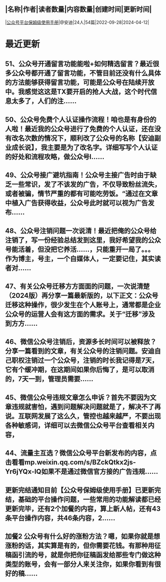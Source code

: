 |名称|作者|读者数量|内容数量|创建时间|更新时间|
---
|[公众号平台保姆级使用手册](https://xiaobot.net/p/andy20220928?refer=0b133df9-27dc-423b-8101-639049001c13)|@安迪|24人|54篇|2022-09-28|2024-04-12|

# 最近更新
## 51、公众号开通留言功能能啦+如何精选留言？最近很多公众号都开通了留言功能，不管目前还没有什么具体的方法能够获得留言功能，可能是公众号在陆续开放中。我感觉这这是TX要开启的抢人大战，这个时代信息太多了，人们的注......
## 50、公众号免费个人认证操作流程！咱也是有身份的人啦！最近我的公众号进行了免费的个人认证，还在没有改名次数的情况下，顺利改了公众号的名称【安迪副业成长说】，我主要是为了改名字。详细写写个人认证的好处和流程攻略，做公众号I......
## 49、公众号接广避坑指南！公众号主接广告时由于缺乏一些常识，发了不该发的广告，不仅导致粉丝流失，或者被骗，情节严重的都有可能吃劳饭。“通过在文章中植入广告获得收益，公众号此时就可以视为广告发布......
## 48、公众号注销问题一次说清！最近把俺的公众号给注销了，写一份经验总结发到这里，我好希望我的公众号能活着，但没把它养活……，只能重开一局了。。。作为博主，号主，一个自媒体人，一定要记住，其实读者对......
## 47、有关公众号迁移方方面面的问题，一次说清楚（2024版）再分享一篇最新版的，以下正文：公众号迁移这种操作，很少发生在个人账号上，通常都是企业公众号的运营人会有这方面的需求。关于“迁移”涉及到方方......
## 46、微信公众号注销后，资源多长时间可以被释放？分享一篇看到的文章，有关公众号的注销问题。安迪自己职权注销过一个公众号，注销的时长我记得是7天，它有个缓冲期，在这期间如果你后悔了，是可以取消的，7天一到，管理员需要......
## 45、微信公众号违规文章怎么申诉？首先不要因为文章违规就害怕，遇到问题解决问题就是了，解决不了再说。互联网发展了这么久，管控也越来越严，不要出现各种敏感词，详细可以去微信公众号平台查看相关内容，
## 44、流量主互选？微信公众号平台新发布的内容，点击看看mp.weixin.qq.com/s/BZckQtkx2js-Yr6jYQx-IQ如果不是通过微信官方接的广告违规......
## 更新完结通知目前【公众号保姆级使用手册】已更新完结，基础的平台操作问题，一些常用的功能解读都已经更新完毕，还有2个加餐的内容，算上新人帖，还有43条平台操作内容，共46条内容，2......
## 加餐2 公众号有什么好的涨粉方法？嗯，如果你就是想涨粉的话，其实算是有的，但你需要花钱。有那种用征稿函引流的号，就是你把你征稿函发给那些专门做这种类型的账号，会有一部分人来关注你，如果你看到有很好的稿......

